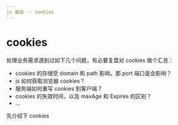 ```yaml
---
js 基础 -- cookies
---
```


# cookies

处理业务需求遇到过如下几个问题，有必要复盘对 cookies 做个汇总：

-   cookies 的存储受 domain 和 path 影响，那 port 端口是会影响？
-   js 如何获取浏览器 cookies？
-   服务端如何重写 cookies 到客户端？
-   cookies 的失效时间，以及 maxAge 和 Expires 的区别？
-   ...

先介绍下 cookies
